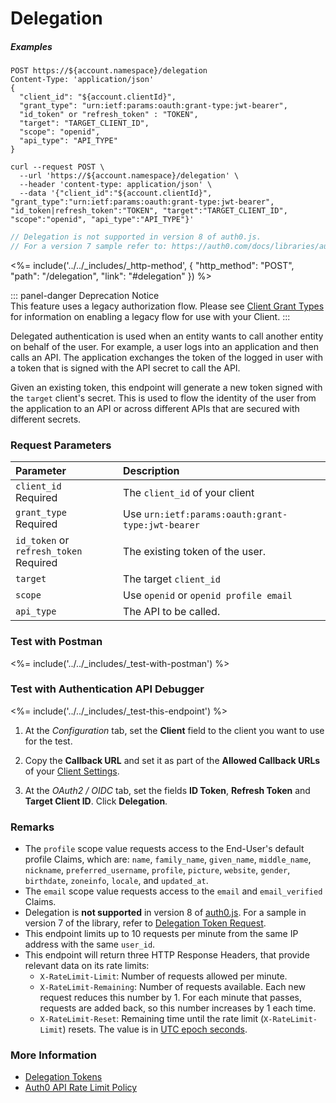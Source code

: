 # Delegation

<h5 class="code-snippet-title">Examples</h5>

```http
POST https://${account.namespace}/delegation
Content-Type: 'application/json'
{
  "client_id": "${account.clientId}",
  "grant_type": "urn:ietf:params:oauth:grant-type:jwt-bearer",
  "id_token" or "refresh_token" : "TOKEN",
  "target": "TARGET_CLIENT_ID",
  "scope": "openid",
  "api_type": "API_TYPE"
}
```

```shell
curl --request POST \
  --url 'https://${account.namespace}/delegation' \
  --header 'content-type: application/json' \
  --data '{"client_id":"${account.clientId}", "grant_type":"urn:ietf:params:oauth:grant-type:jwt-bearer", "id_token|refresh_token":"TOKEN", "target":"TARGET_CLIENT_ID", "scope":"openid", "api_type":"API_TYPE"}'
```

```javascript
// Delegation is not supported in version 8 of auth0.js.
// For a version 7 sample refer to: https://auth0.com/docs/libraries/auth0js/v7#delegation-token-request
```

<%= include('../../_includes/_http-method', {
  "http_method": "POST",
  "path": "/delegation",
  "link": "#delegation"
}) %>

::: panel-danger Deprecation Notice
</br>This feature uses a legacy authorization flow. Please see [Client Grant Types](/clients/grant-types/client-grant-types) for information on enabling a legacy flow for use with your Client.
:::

Delegated authentication is used when an entity wants to call another entity on behalf of the user. For example, a user logs into an application and then calls an API. The application exchanges the token of the logged in user with a token that is signed with the API secret to call the API.

Given an existing token, this endpoint will generate a new token signed with the `target` client's secret. This is used to flow the identity of the user from the application to an API or across different APIs that are secured with different secrets.

### Request Parameters

| Parameter        | Description |
|:-----------------|:------------|
| `client_id` <br/><span class="label label-danger">Required</span> | Τhe `client_id` of your client |
| `grant_type` <br/><span class="label label-danger">Required</span> | Use `urn:ietf:params:oauth:grant-type:jwt-bearer`|
| `id_token` or `refresh_token` <br/><span class="label label-danger">Required</span> | The existing token of the user. |
| `target `        | The target `client_id` |
| `scope `         | Use `openid` or `openid profile email` |
| `api_type`       | The API to be called. |


### Test with Postman

<%= include('../../_includes/_test-with-postman') %>


### Test with Authentication API Debugger

<%= include('../../_includes/_test-this-endpoint') %>

1. At the *Configuration* tab, set the **Client** field to the client you want to use for the test.

1. Copy the **Callback URL** and set it as part of the **Allowed Callback URLs** of your [Client Settings](${manage_url}/#/clients/${account.clientId}/settings).

1. At the *OAuth2 / OIDC* tab, set the fields **ID Token**, **Refresh Token** and **Target Client ID**. Click **Delegation**.


### Remarks

- The `profile` scope value requests access to the End-User's default profile Claims, which are: `name`, `family_name`, `given_name`, `middle_name`, `nickname`, `preferred_username`, `profile`, `picture`, `website`, `gender`, `birthdate`, `zoneinfo`, `locale`, and `updated_at`.
- The `email` scope value requests access to the `email` and `email_verified` Claims.
- Delegation is __not supported__ in version 8 of [auth0.js](/libraries/auth0js). For a sample in version 7 of the library, refer to [Delegation Token Request](/libraries/auth0js/v7#delegation-token-request).
- This endpoint limits up to 10 requests per minute from the same IP address with the same `user_id`.
- This endpoint will return three HTTP Response Headers, that provide relevant data on its rate limits:
  * `X-RateLimit-Limit`: Number of requests allowed per minute.
  * `X-RateLimit-Remaining`: Number of requests available. Each new request reduces this number by 1. For each minute that passes, requests are added back, so this number increases by 1 each time.
  * `X-RateLimit-Reset`: Remaining time until the rate limit (`X-RateLimit-Limit`) resets. The value is in [UTC epoch seconds](https://en.wikipedia.org/wiki/Unix_time).


### More Information
- [Delegation Tokens](/tokens/delegation)
- [Auth0 API Rate Limit Policy](/policies/rate-limits)
